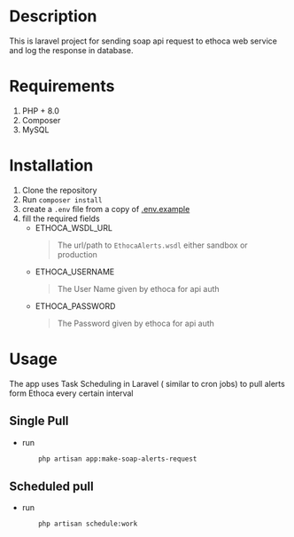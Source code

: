 # Description
This is laravel project for sending soap api request to ethoca web service and log the response in database.

# Requirements
1. PHP + 8.0
2. Composer
3. MySQL

# Installation
1. Clone the repository
2. Run `composer install`
3. create a `.env` file from a copy of [.env.example](.env.example)
4. fill the required fields 
   - ETHOCA_WSDL_URL 
        > The url/path to  `EthocaAlerts.wsdl` either sandbox or production 
   - ETHOCA_USERNAME 
        > The User Name given by ethoca for api auth
   - ETHOCA_PASSWORD
        > The Password given by ethoca for api auth

# Usage 

The app uses Task Scheduling in Laravel ( similar to cron jobs) to pull alerts form Ethoca every certain interval 
 
## Single Pull
- run
    ```bash
        php artisan app:make-soap-alerts-request
    ```
## Scheduled pull
- run 
    ```bash
        php artisan schedule:work
    ```
